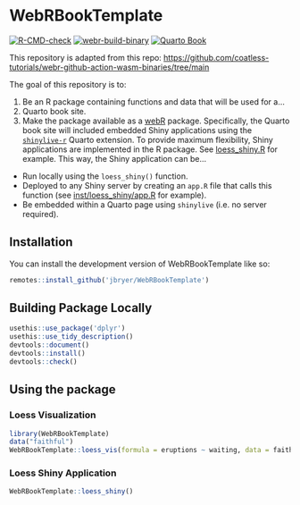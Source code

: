 
# WebRBookTemplate

<!-- badges: start -->

[![R-CMD-check](https://github.com/jbryer/WebRBookTemplate/actions/workflows/R-CMD-check.yaml/badge.svg)](https://github.com/jbryer/WebRBookTemplate/actions/workflows/R-CMD-check.yaml)
[![webr-build-binary](https://github.com/jbryer/WebRBookTemplate/actions/workflows/deploy-cran-repo.yaml/badge.svg)](https://github.com/jbryer/WebRBookTemplate/actions/workflows/deploy-cran-repo.yml)
[![Quarto
Book](https://github.com/jbryer/WebRBookTemplate/actions/workflows/build-site.yaml/badge.svg)](https://github.com/jbryer/WebRBookTemplate/actions/workflows/build-site.yaml)
<!-- badges: end -->

This repository is adapted from this repo:
<https://github.com/coatless-tutorials/webr-github-action-wasm-binaries/tree/main>

The goal of this repository is to:

1.  Be an R package containing functions and data that will be used for
    a…
2.  Quarto book site.
3.  Make the package available as a
    [webR](https://docs.r-wasm.org/webr/latest/) package. Specifically,
    the Quarto book site will included embedded Shiny applications using
    the
    [`shinylive-r`](https://github.com/coatless-quarto/r-shinylive-demo)
    Quarto extension. To provide maximum flexibility, Shiny applications
    are implemented in the R package. See
    [loess_shiny.R](R/loess_shiny.R) for example. This way, the Shiny
    application can be…

- Run locally using the `loess_shiny()` function.
- Deployed to any Shiny server by creating an `app.R` file that calls
  this function (see [inst/loess_shiny/app.R](inst/shiny/app.R) for
  example).
- Be embedded within a Quarto page using `shinylive` (i.e. no server
  required).

## Installation

You can install the development version of WebRBookTemplate like so:

``` r
remotes::install_github('jbryer/WebRBookTemplate')
```

## Building Package Locally

``` r
usethis::use_package('dplyr')
usethis::use_tidy_description()
devtools::document()
devtools::install()
devtools::check()
```

## Using the package

### Loess Visualization

``` r
library(WebRBookTemplate)
data("faithful")
WebRBookTemplate::loess_vis(formula = eruptions ~ waiting, data = faithful)
```

### Loess Shiny Application

``` r
WebRBookTemplate::loess_shiny()
```
